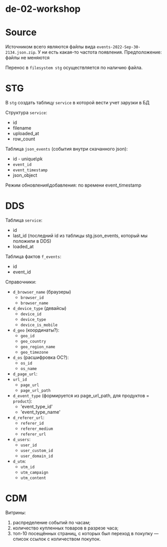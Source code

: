 # de-02-workshop

# Source

Источником всего являются файлы вида `events-2022-Sep-30-2134.json.zip`. У ни есть какая-то частота появления. 
Предположение: файлы не меняются

Перенос в `filesystem stg` осуществляется по наличию файла. 

# STG

В `stg` создать таблицу `service` в которой вести учет зарузки в БД

Структура `service`:
- id
- filename
- uploaded_at
- row_count

Таблица `json_events` (события внутри скачанного json):
- id - unique\pk
- `event_id`
- `event_timestamp`
- json_object

Режим обновления\добавления: по времени event_timestamp

# DDS

Таблица `service`:
- id
- last_id (последний id из таблицы stg.json_events, который мы положили в DDS)
- loaded_at

Таблица фактов `f_events`:
- id
- event_id


Справочники:
- `d_browser_name` (браузеры)
  - `browser_id`
  - `browser_name`
- `d_device_type` (девайсы)
  - `device_id`
  - `device_type`
  - `device_is_mobile`
- `d_geo` (координаты?):
  - `geo_id`
  - `geo_country`
  - `geo_region_name`
  - `geo_timezone`
- `d_os` (расшифровка ОС?):
  - `os_id`
  - `os_name`
- `d_page_url`:
- `url_id`
  - `page_url`
  - `page_url_path`
- `d_event_type` (формируется из page_url_path, для продуктов = `product`):
  - 'event_type_id'
  - 'event_type_name'
- `d_referer_url`:
  - `referer_id`
  - `referer_medium`
  - `referer_url`
- `d_users`:
  - `user_id`
  - `user_custom_id`
  - `user_domain_id`
- `d_utm`:
  - `utm_id`
  - `utm_campaign`
  - `utm_content`


# CDM

Витрины:
1. распределение событий по часам;
2. количество купленных товаров в разрезе часа;
3. топ-10 посещённых страниц, с которых был переход в покупку — список ссылок с количеством покупок.





